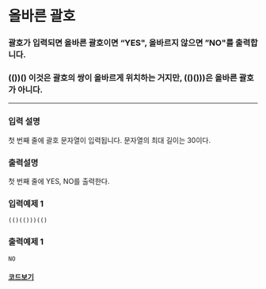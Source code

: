 # 올바른 괄호

### 괄호가 입력되면 올바른 괄호이면 “YES", 올바르지 않으면 ”NO"를 출력합니다.

### (())() 이것은 괄호의 쌍이 올바르게 위치하는 거지만, (()()))은 올바른 괄호가 아니다.

---

### 입력 설명

첫 번째 줄에 괄호 문자열이 입력됩니다. 문자열의 최대 길이는 30이다.

### 출력설명

첫 번째 줄에 YES, NO를 출력한다.

### 입력예제 1

```
(()(()))(()
```

### 출력예제 1

```
NO
```

#### [코드보기](./solution.js)

